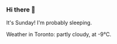 ### Hi there :wave:

It's Sunday! I'm probably sleeping.

Weather in Toronto: partly cloudy, at -9°C.
